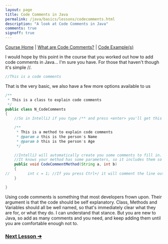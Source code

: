 ```yaml
---
layout: page
title: Code Comments in Java
permalink: /java/basics/lessons/codecomments.html
description: "A look at Code Comments in Java"
comments: true
signoff: true
---
```

[Course Home](../../course) \| [What are Code Comments?](/programming/lessons/codecomments) \| [Code Example(s)]()

I would hope by this point in the course that you worked out how to add code comments in Java... I'm sure you have. For those that haven't though it's simple //.

```java
//This is a code comments
```

That is the very basic, we also have a few more options available to us
```java
/**
 * This is a class to explain code comments
 */
public class N_CodeComments
{
    //So in IntelliJ if you type /** and press <enter> you'll get this

    /**
     * This is a method to explain code comments
     * @param a this is the person's Name
     * @param b this is the person's Age
     */

    //IntelliJ will automatically create you some comments to fill in.
    //It knows your method has some parameters, so it includes them so you can add some context
    public void CodeCommentMethod(String a, int b)
    {
//        int c = 1; //If you press Ctrl+/ it will comment the line out/in
    }

}
```

Using code comments is something that most developers frown upon. Their argument is that the code should be self explanatory. Class, Methods and Variables should all be well named, so that's immediately clear what they are for, or what they do. I can understand that stance. But you are new to Java, so add as many comments and you need, and keep adding them until you are comfortable enough not to.

### [Next Lesson &#10132;](../lessons/debugging)